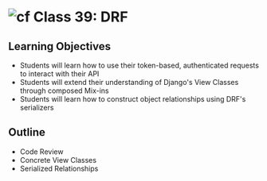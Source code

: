 # ![cf](http://i.imgur.com/7v5ASc8.png) Class 39: DRF

## Learning Objectives

- Students will learn how to use their token-based, authenticated requests to interact with their API
- Students will extend their understanding of Django's View Classes through composed Mix-ins
- Students will learn how to construct object relationships using DRF's serializers

## Outline
- Code Review
- Concrete View Classes 
- Serialized Relationships
<!-- [Hyperlinks]


<!-- links -->
<!-- [Hyperlinks]: To supporting materials -->


